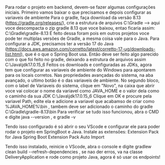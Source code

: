 Para rodar o projeto em backend, devem-se fazer algumas configurações iniciais.
Primeiro vamos baixar o que precisamos e depois configurar as variaveis de ambiente
Para o gradle, faça download da versão 8.13 (https://gradle.org/releases/), crie a estrutura de arquivos C:\Gradle --> aqui voce descompacta o zip gradle 8.13 que voce baixou, entao ficaria assim: C:\Gradle\gradle-8.13
É feito dessa foram pois em outros projetos voce pode ter multiplas versões de Gradle, a mesma coisa vale para o Java.
Para configurar a JDK, precisamos ter a versão 17 do Java (https://docs.aws.amazon.com/corretto/latest/corretto-17-ug/downloads-list.html), que é o que o Spring Boot usa. Então deve ser feito algo parecido com o que foi feito no gradle, deixando a estrutura de arquivos assim C:\Java\jdk17.0.15_6
Feitos os downloads e configuradas as JDKs, agora tem que configurar as variaveis de ambiente do Windows para apontarem para os locais corretos.
Nas propriedades avançadas do sistema, na aba avançado, o ultimo botão é o das variaveis de ambiente. No segundo bloco, com o label de Variaveis do sistema, clique em "Novo", na caixa que abrir voce vai colocar o nome da variavel como JAVA_HOME e o valor dela como o caminho da sua JDK C:\Java\jdk17.0.15_6
Clique em OK e procure pela variavel Path, edite ela e adicione a variavel que acabamso de criar como %JAVA_HOME%\bin , tambem deve ser adicionado o caminho do gradle C:\Gradle\gradle-8.13\bin
Para verificar se tudo isso funcionou, abra o CMD e digite java --version , e gradle -v

Tendo isso configurado é só abrir o seu VScode e configurar ele para poder rodar o projeto em SpringBoot e Java.
Instale as extensões:
  Extension Pack for Java
  Spring Boot Extension Pack
  Auto Import

Tendo isso instalado, reinicie o VScode, abra o console e digite gradlew clean build --refresh-dependencies , se nao der erros, va na classe DeliveryApplication e rode como projeto Java, agora é só usar os endpoints!
